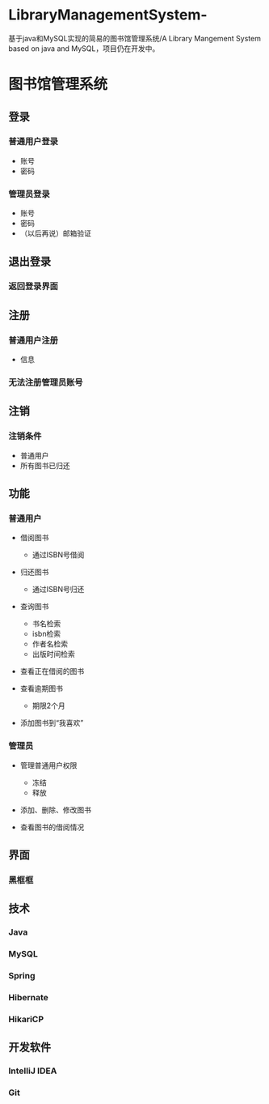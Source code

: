 # LibraryManagementSystem-
基于java和MySQL实现的简易的图书馆管理系统/A Library Mangement System based on java and MySQL，项目仍在开发中。
# 图书馆管理系统

## 登录

### 普通用户登录

- 账号
- 密码

### 管理员登录

- 账号
- 密码
- （以后再说）邮箱验证

## 退出登录

### 返回登录界面

## 注册

### 普通用户注册

- 信息

### 无法注册管理员账号

## 注销

### 注销条件

- 普通用户
- 所有图书已归还

## 功能

### 普通用户

- 借阅图书

	- 通过ISBN号借阅

- 归还图书

	- 通过ISBN号归还

- 查询图书

	- 书名检索
	- isbn检索
	- 作者名检索
	- 出版时间检索

- 查看正在借阅的图书
- 查看逾期图书

	- 期限2个月

- 添加图书到“我喜欢”

### 管理员

- 管理普通用户权限

	- 冻结
	- 释放

- 添加、删除、修改图书
- 查看图书的借阅情况

## 界面

### 黑框框

## 技术

### Java

### MySQL

### Spring

### Hibernate

### HikariCP

## 开发软件

### IntelliJ IDEA

### Git

